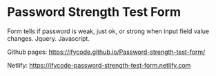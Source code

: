 # Password Strength Test Form
Form tells if password is weak, just ok, or strong when input field value changes. Jquery. Javascript.

Github pages:
https://ifycode.github.io/Password-strength-test-form/

Netlify:
https://ifycode-password-strength-test-form.netlify.com
